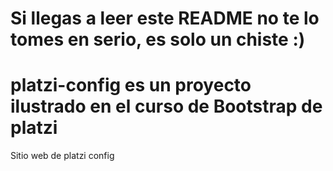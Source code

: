 # Si llegas a leer este README no te lo tomes en serio, es solo un chiste :)
# platzi-config es un proyecto ilustrado en el curso de Bootstrap de platzi 
Sitio web de platzi config

